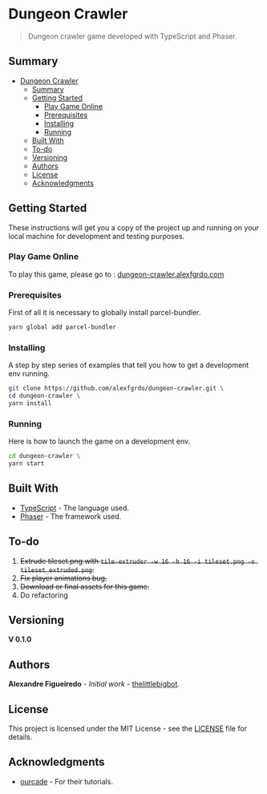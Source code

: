 # Dungeon Crawler

> Dungeon crawler game developed with TypeScript and Phaser.

## Summary

- [Dungeon Crawler](#dungeon-crawler)
  - [Summary](#summary)
  - [Getting Started](#getting-started)
    - [Play Game Online](#play-game-online)
    - [Prerequisites](#prerequisites)
    - [Installing](#installing)
    - [Running](#running)
  - [Built With](#built-with)
  - [To-do](#to-do)
  - [Versioning](#versioning)
  - [Authors](#authors)
  - [License](#license)
  - [Acknowledgments](#acknowledgments)

## Getting Started

These instructions will get you a copy of the project up and running on your local machine for development and testing purposes.

### Play Game Online

To play this game, please go to : [dungeon-crawler.alexfgrdo.com](http://dungeon-crawler.alexfgrdo.com/)

### Prerequisites

First of all it is necessary to globally install parcel-bundler.

```sh
yarn global add parcel-bundler
```

### Installing

A step by step series of examples that tell you how to get a development env running.

```sh
git clone https://github.com/alexfgrdo/dungeon-crawler.git \
cd dungeon-crawler \
yarn install
```

### Running

Here is how to launch the game on a development env.

```sh
cd dungeon-crawler \
yarn start
```

## Built With

- [TypeScript](https://github.com/microsoft/TypeScript) - The language used.
- [Phaser](https://github.com/photonstorm/phaser) - The framework used.

## To-do

1. ~~Extrude tileset.png with `tile-extruder -w 16 -h 16 -i tileset.png -o tileset_extruded.png`.~~
2. ~~Fix player animations bug.~~
3. ~~Download or final assets for this game.~~
4. Do refactoring

## Versioning

**V 0.1.0**

## Authors

**Alexandre Figueiredo** - _Initial work_ - [thelittlebigbot](https://github.com/thelittlebigbot).

## License

This project is licensed under the MIT License - see the [LICENSE](LICENSE) file for details.

## Acknowledgments

- [ourcade](https://github.com/ourcade) - For their tutorials.
